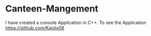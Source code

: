 # Canteen-Mangement
I have created a console Application in C++. To see the Application https://github.com/Kajolv08
